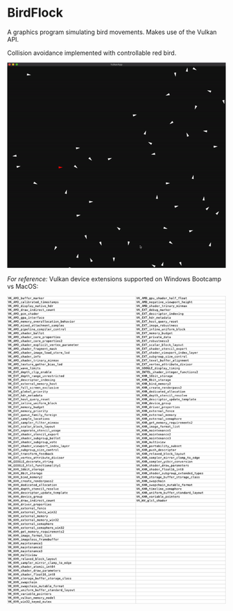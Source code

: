 # BirdFlock
A graphics program simulating bird movements. Makes use of the Vulkan API.

Collision avoidance implemented with controllable red bird.

![birdFlock.gif](birdFlock.gif)

*For reference:*
Vulkan device extensions supported on Windows Bootcamp vs MacOS: 

![img.png](img.png)